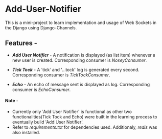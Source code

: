 # Add-User-Notifier

This is a mini-project to learn implementation and usage of Web Sockets in the Django using Django-Channels.

## Features - 

* <b>_Add User Notifier_</b> - A notification is displayed (as list item) whenever a new user is created. Corresponding consumer is _NoseyConsumer_.

* <b>_Tick Tock_</b> - A 'tick' and '...tock' log is generated every second. Corresponding consumer is _TickTockConsumer_.

* <b>_Echo_</b> - An echo of message sent is displayed as log. Corresponding consumer is _EchoConsumer_.

#### Note - 
* Currently only 'Add User Notifier' is functional as other two functionalities(Tick Tock and Echo) were built in the learning process to eventually build 'Add User Notifier'.
* Refer to _requirements.txt_ for dependencies used. Additionaly, _redis_ was also installed.

